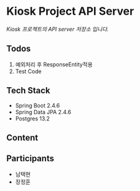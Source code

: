# Kiosk Project API Server
*Kiosk 프로젝트의 API server 저장소 입니다.*

## Todos
1. 예외처리 후 ResponseEntity적용
2. Test Code

## Tech Stack
* Spring Boot 2.4.6
* Spring Data JPA 2.4.6
* Postgres 13.2

## Content

## Participants
* 남택현
* 장정훈
